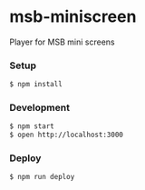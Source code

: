 # msb-miniscreen
Player for MSB mini screens

### Setup
```sh
$ npm install
```

### Development
```sh
$ npm start
$ open http://localhost:3000
```

### Deploy
```sh
$ npm run deploy
```
